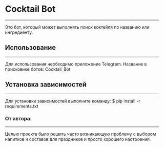 # **Cocktail Bot**
---
Это бот, который может выполнять поиск коктейля по названию или ингредиенту.

## Использование
---
Для использования необходимо приложение Telegram.
Название в поисковике ботов: Cocktail_Bot

## **Установка зависимостей**
---
Для установки зависимостей выполните команду:
$ pip install -r requirements.txt

### От автора:
---
Целью проекта было решить часто возникающую проблему с выбором напитков и составов 
для праздников и просто хорошего настроения.